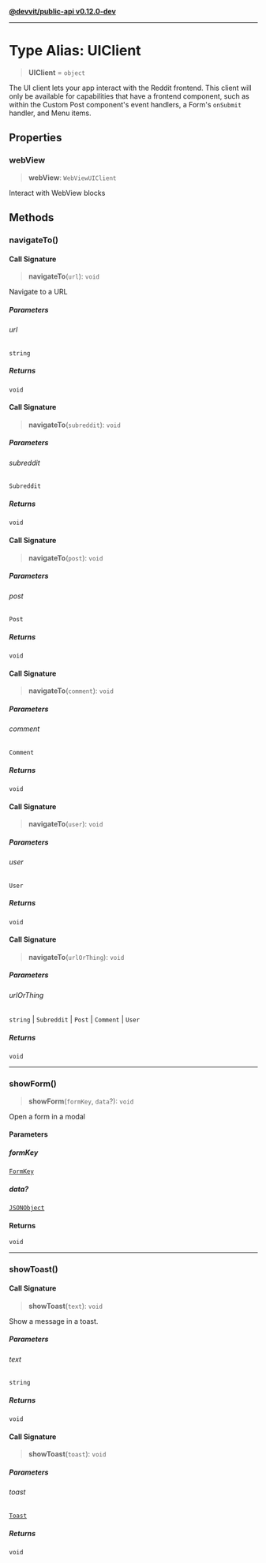[**@devvit/public-api v0.12.0-dev**](../README.md)

---

# Type Alias: UIClient

> **UIClient** = `object`

The UI client lets your app interact with the Reddit frontend.
This client will only be available for capabilities that have
a frontend component, such as within the Custom Post component's
event handlers, a Form's `onSubmit` handler, and Menu items.

## Properties

<a id="webview"></a>

### webView

> **webView**: `WebViewUIClient`

Interact with WebView blocks

## Methods

<a id="navigateto"></a>

### navigateTo()

#### Call Signature

> **navigateTo**(`url`): `void`

Navigate to a URL

##### Parameters

###### url

`string`

##### Returns

`void`

#### Call Signature

> **navigateTo**(`subreddit`): `void`

##### Parameters

###### subreddit

`Subreddit`

##### Returns

`void`

#### Call Signature

> **navigateTo**(`post`): `void`

##### Parameters

###### post

`Post`

##### Returns

`void`

#### Call Signature

> **navigateTo**(`comment`): `void`

##### Parameters

###### comment

`Comment`

##### Returns

`void`

#### Call Signature

> **navigateTo**(`user`): `void`

##### Parameters

###### user

`User`

##### Returns

`void`

#### Call Signature

> **navigateTo**(`urlOrThing`): `void`

##### Parameters

###### urlOrThing

`string` | `Subreddit` | `Post` | `Comment` | `User`

##### Returns

`void`

---

<a id="showform"></a>

### showForm()

> **showForm**(`formKey`, `data`?): `void`

Open a form in a modal

#### Parameters

##### formKey

[`FormKey`](FormKey.md)

##### data?

[`JSONObject`](JSONObject.md)

#### Returns

`void`

---

<a id="showtoast"></a>

### showToast()

#### Call Signature

> **showToast**(`text`): `void`

Show a message in a toast.

##### Parameters

###### text

`string`

##### Returns

`void`

#### Call Signature

> **showToast**(`toast`): `void`

##### Parameters

###### toast

[`Toast`](Toast.md)

##### Returns

`void`
